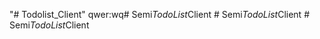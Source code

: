 "# Todolist_Client" 
qwer:wq#   S e m i _ T o d o L i s t _ C l i e n t  
 #   S e m i _ T o d o L i s t _ C l i e n t  
 #   S e m i _ T o d o L i s t _ C l i e n t  
 